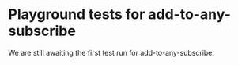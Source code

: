 # Playground tests for add-to-any-subscribe
We are still awaiting the first test run for add-to-any-subscribe.
